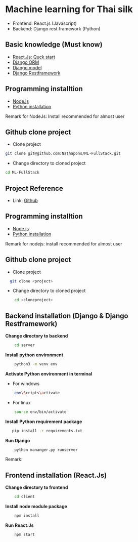 # Machine learning for Thai silk

- Frontend: React.js (Javascript)
- Backend: Django rest framework (Python)




## Basic knowledge (Must know)

 - [React.Js: Quck start](https://react.dev/learn)
 - [Django ORM](https://docs.djangoproject.com/en/4.2/topics/db/queries/)
 - [Django model](https://docs.djangoproject.com/en/4.2/topics/db/models/)
 - [Django Restframework](https://www.django-rest-framework.org/tutorial/quickstart/)

## Programming installtion

- [Node.js](https://nodejs.org/en)
- [Python installation](https://www.python.org/)

Remark for NodeJs: Install recommended for almost user

## Github clone project

-  Clone project

```bash
git clone git@github.com:Nathapons/ML-FullStack.git
```

-  Change directory to cloned project
```bash
cd ML-FullStack
```

## Project Reference
-  Link: [Github](https://github.com/lunica101/ie-project)

## Programming installtion

- [Node.js](https://nodejs.org/en)
- [Python installation](https://www.python.org/)

Remark for nodejs: install recommended for almost user

## Github clone project

-  Clone project

```bash
  git clone <project>
```

-  Change directory to cloned project
```bash
    cd <cloneproject>
```

## Backend installation (Django & Django Restframework)

**Change directory to backend**
```bash
    cd server
```
**Install python environment**
```bash
    python3 -m venv env
```

**Activate Python environment in terminal**
- For windows
```bash
    env\Scripts\activate
```

-  For linux
```bash
    source env/bin/activate
```
**Install Python requirement package**
```bash
   pip install -r requirements.txt
```
**Run Django**
```bash
    python mananger.py runserver
```
Remark:

## Frontend installation (React.Js)

**Change directory to frontend**
```bash
    cd client
```
**Install node module package**
```bash
    npm install
```

**Run React.Js**
```bash
    npm start
```